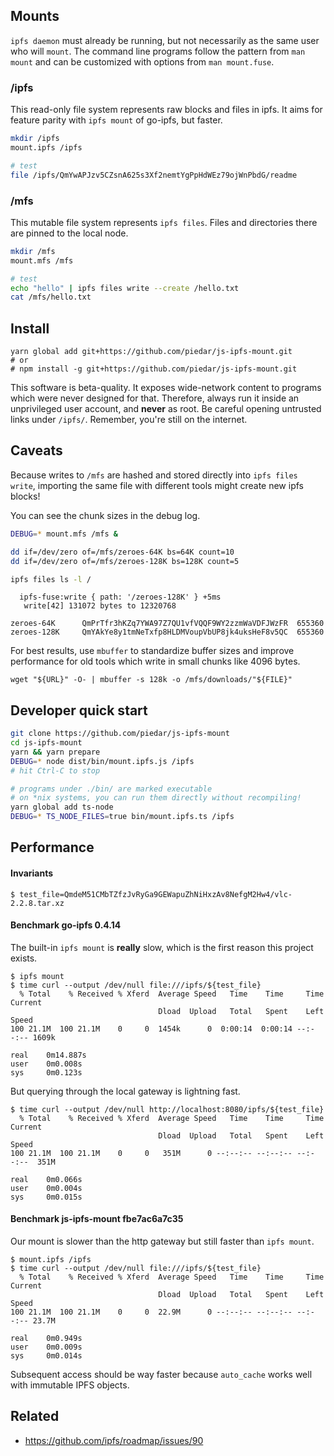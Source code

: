 

## Mounts

`ipfs daemon` must already be running, but not necessarily as the same user who will `mount`.
The command line programs follow the pattern from `man mount` and can be customized with options from `man mount.fuse`.

### /ipfs

This read-only file system represents raw blocks and files in ipfs.
It aims for feature parity with `ipfs mount` of go-ipfs, but faster.

```bash
mkdir /ipfs
mount.ipfs /ipfs

# test
file /ipfs/QmYwAPJzv5CZsnA625s3Xf2nemtYgPpHdWEz79ojWnPbdG/readme
```

### /mfs

This mutable file system represents `ipfs files`.
Files and directories there are pinned to the local node.

```bash
mkdir /mfs
mount.mfs /mfs

# test
echo "hello" | ipfs files write --create /hello.txt
cat /mfs/hello.txt
```


## Install

    yarn global add git+https://github.com/piedar/js-ipfs-mount.git
    # or
    # npm install -g git+https://github.com/piedar/js-ipfs-mount.git

This software is beta-quality.
It exposes wide-network content to programs which were never designed for that.
Therefore, always run it inside an unprivileged user account, and __never__ as root.
Be careful opening untrusted links under `/ipfs/`.  Remember, you're still on the internet.


## Caveats

Because writes to `/mfs` are hashed and stored directly into `ipfs files write`, importing the same file with different tools might create new ipfs blocks!

You can see the chunk sizes in the debug log.

```bash
DEBUG=* mount.mfs /mfs &

dd if=/dev/zero of=/mfs/zeroes-64K bs=64K count=10
dd if=/dev/zero of=/mfs/zeroes-128K bs=128K count=5

ipfs files ls -l /
```
```
  ipfs-fuse:write { path: '/zeroes-128K' } +5ms
   write[42] 131072 bytes to 12320768
```
```
zeroes-64K      QmPrTfr3hKZq7YWA97Z7QU1vfVQQF9WY2zzmWaVDFJWzFR  655360
zeroes-128K     QmYAkYe8y1tmNeTxfp8HLDMVoupVbUP8jk4uksHeF8v5QC  655360
```

For best results, use `mbuffer` to standardize buffer sizes and improve performance for old tools which write in small chunks like 4096 bytes.

```
wget "${URL}" -O- | mbuffer -s 128k -o /mfs/downloads/"${FILE}"
```


## Developer quick start

```bash
git clone https://github.com/piedar/js-ipfs-mount
cd js-ipfs-mount
yarn && yarn prepare
DEBUG=* node dist/bin/mount.ipfs.js /ipfs
# hit Ctrl-C to stop
```

```bash
# programs under ./bin/ are marked executable
# on *nix systems, you can run them directly without recompiling!
yarn global add ts-node
DEBUG=* TS_NODE_FILES=true bin/mount.ipfs.ts /ipfs
```


## Performance

#### Invariants

```
$ test_file=QmdeM51CMbTZfzJvRyGa9GEWapuZhNiHxzAv8NefgM2Hw4/vlc-2.2.8.tar.xz
```

#### Benchmark go-ipfs 0.4.14

The built-in `ipfs mount` is __really__ slow, which is the first reason this project exists.

```
$ ipfs mount
$ time curl --output /dev/null file:///ipfs/${test_file}
  % Total    % Received % Xferd  Average Speed   Time    Time     Time  Current
                                 Dload  Upload   Total   Spent    Left  Speed
100 21.1M  100 21.1M    0     0  1454k      0  0:00:14  0:00:14 --:--:-- 1609k

real    0m14.887s
user    0m0.008s
sys     0m0.123s
```

But querying through the local gateway is lightning fast.

```
$ time curl --output /dev/null http://localhost:8080/ipfs/${test_file}
  % Total    % Received % Xferd  Average Speed   Time    Time     Time  Current
                                 Dload  Upload   Total   Spent    Left  Speed
100 21.1M  100 21.1M    0     0   351M      0 --:--:-- --:--:-- --:--:--  351M

real    0m0.066s
user    0m0.004s
sys     0m0.015s
```

#### Benchmark js-ipfs-mount fbe7ac6a7c35

Our mount is slower than the http gateway but still faster than `ipfs mount`.

```
$ mount.ipfs /ipfs
$ time curl --output /dev/null file:///ipfs/${test_file}
  % Total    % Received % Xferd  Average Speed   Time    Time     Time  Current
                                 Dload  Upload   Total   Spent    Left  Speed
100 21.1M  100 21.1M    0     0  22.9M      0 --:--:-- --:--:-- --:--:-- 23.7M

real    0m0.949s
user    0m0.009s
sys     0m0.014s
```

Subsequent access should be way faster because `auto_cache` works well with immutable IPFS objects.


## Related

* https://github.com/ipfs/roadmap/issues/90
